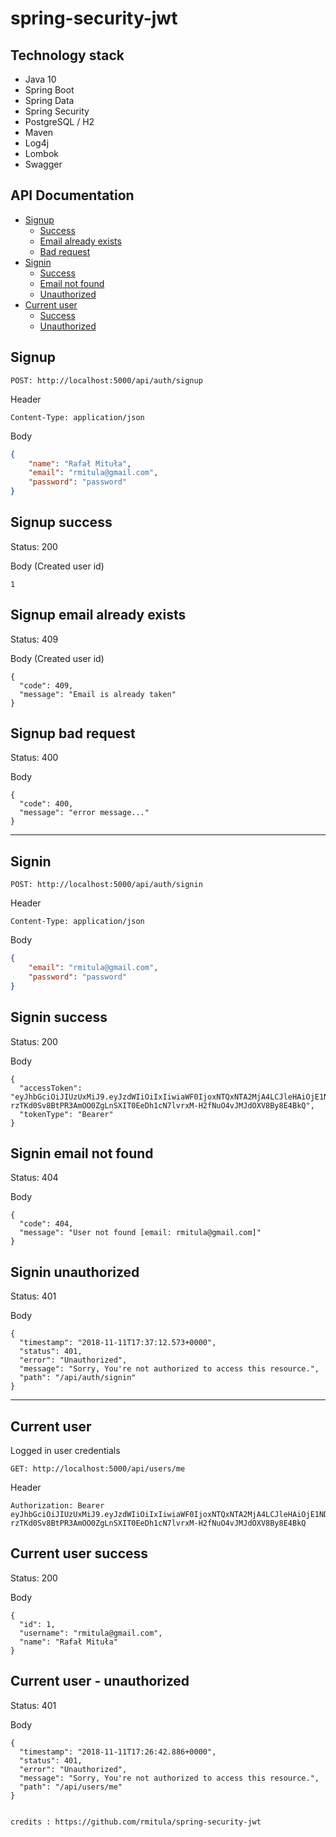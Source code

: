 # spring-security-jwt

## Technology stack
- Java 10
- Spring Boot
- Spring Data
- Spring Security
- PostgreSQL / H2
- Maven
- Log4j
- Lombok
- Swagger

## API Documentation

- [Signup](#signup)
    - [Success](#signup-success)
    - [Email already exists](#signup-email-already-exists)
    - [Bad request](#signup-bad-request)
- [Signin](#signin)
    - [Success](#signin-success)
    - [Email not found](#signin-email-not-found)
    - [Unauthorized](#signin-unauthorized)
- [Current user](#current-user)
    - [Success](#current-user-success)
    - [Unauthorized](#current-user---unauthorized)

## Signup

```
POST: http://localhost:5000/api/auth/signup
```

Header
```
Content-Type: application/json
```

Body
``` json
{
	"name": "Rafał Mituła",
	"email": "rmitula@gmail.com",
	"password": "password"
}
```

## Signup success 
Status: 200

Body (Created user id)
```
1
```

## Signup email already exists
Status: 409

Body (Created user id)
```
{
  "code": 409,
  "message": "Email is already taken"
}
```

## Signup bad request
Status: 400

Body
```
{
  "code": 400,
  "message": "error message..."
}
```

***

## Signin
```
POST: http://localhost:5000/api/auth/signin
```

Header
```
Content-Type: application/json
```

Body
``` json
{
	"email": "rmitula@gmail.com",
	"password": "password"
}
```

## Signin success 
Status: 200

Body
```
{
  "accessToken": "eyJhbGciOiJIUzUxMiJ9.eyJzdWIiOiIxIiwiaWF0IjoxNTQxNTA2MjA4LCJleHAiOjE1NDIxMTEwMDh9.xRU2vmXUvtHmrL_BDKm-rzTKd0Sv8BtPR3AmOO0ZgLnSXIT0EeDh1cN7lvrxM-H2fNuO4vJMJdOXV8By8E4BkQ",
  "tokenType": "Bearer"
}
```

## Signin email not found
Status: 404

Body
```
{
  "code": 404,
  "message": "User not found [email: rmitula@gmail.com]"
}
```

## Signin unauthorized 
Status: 401

Body
```
{
  "timestamp": "2018-11-11T17:37:12.573+0000",
  "status": 401,
  "error": "Unauthorized",
  "message": "Sorry, You're not authorized to access this resource.",
  "path": "/api/auth/signin"
}
```
***

## Current user
Logged in user credentials

```
GET: http://localhost:5000/api/users/me
```

Header
```
Authorization: Bearer eyJhbGciOiJIUzUxMiJ9.eyJzdWIiOiIxIiwiaWF0IjoxNTQxNTA2MjA4LCJleHAiOjE1NDIxMTEwMDh9.xRU2vmXUvtHmrL_BDKm-rzTKd0Sv8BtPR3AmOO0ZgLnSXIT0EeDh1cN7lvrxM-H2fNuO4vJMJdOXV8By8E4BkQ
```

## Current user success 
Status: 200

Body
```
{
  "id": 1,
  "username": "rmitula@gmail.com",
  "name": "Rafał Mituła"
}
```


## Current user - unauthorized 
Status: 401

Body
```
{
  "timestamp": "2018-11-11T17:26:42.886+0000",
  "status": 401,
  "error": "Unauthorized",
  "message": "Sorry, You're not authorized to access this resource.",
  "path": "/api/users/me"
}


credits : https://github.com/rmitula/spring-security-jwt
```
